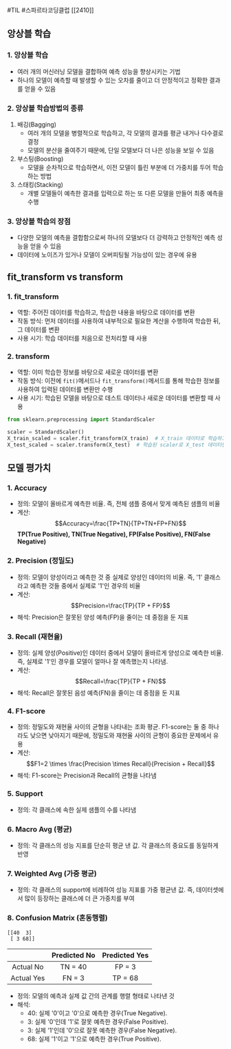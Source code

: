#TIL #스파르타코딩클럽 [[2410]]

## 앙상블 학습
### 1. 앙상블 학습
- 여러 개의 머신러닝 모델을 결합하여 예측 성능을 향상시키는 기법
- 하나의 모델이 예측할 때 발생할 수 있는 오차를 줄이고 더 안정적이고 정확한 결과를 얻을 수 있음


### 2. 앙상블 학습방법의 종류
1) 배깅(Bagging)
	- 여러 개의 모델을 병렬적으로 학습하고, 각 모델의 결과를 평균 내거나 다수결로 결정
	- 모델의 분산을 줄여주기 때문에, 단일 모델보다 더 나은 성능을 보일 수 있음
2) 부스팅(Boosting)
	- 모델을 순차적으로 학습하면서, 이전 모델이 틀린 부분에 더 가중치를 두어 학습하는 방법
3) 스태킹(Stacking)
	- 개별 모델들이 예측한 결과를 입력으로 하는 또 다른 모델을 만들어 최종 예측을 수행


### 3. 앙상블 학습의 장점
- 다양한 모델의 예측을 결합함으로써 하나의 모델보다 더 강력하고 안정적인 예측 성능을 얻을 수 있음
- 데이터에 노이즈가 있거나 모델이 오버피팅될 가능성이 있는 경우에 유용



## fit_transform vs transform
### 1. fit_transform
- 역할: 주어진 데이터를 학습하고, 학습한 내용을 바탕으로 데이터를 변환
- 작동 방식: 먼저 데이터를 사용하여 내부적으로 필요한 계산을 수행하여 학습한 뒤, 그 데이터를 변환
- 사용 시기: 학습 데이터를 처음으로 전처리할 때 사용


### 2. transform
- 역할: 이미 학습한 정보를 바탕으로 새로운 데이터를 변환
- 작동 방식: 이전에 `fit()`메서드나 `fit_transform()`메서드를 통해 학습한 정보를 사용하여 입력된 데이터를 변환만 수행
- 사용 시기: 학습된 모델을 바탕으로 데스트 데이터나 새로운 데이터를 변환할 때 사용

```python
from sklearn.preprocessing import StandardScaler

scaler = StandardScaler()
X_train_scaled = scaler.fit_transform(X_train)  # X_train 데이터로 학습하고 변환
X_test_scaled = scaler.transform(X_test)  # 학습된 scaler로 X_test 데이터만 변환
```



## 모델 평가치
### 1. Accuracy

- 정의: 모델이 올바르게 예측한 비율. 즉, 전체 샘플 중에서 맞게 예측된 샘플의 비율
- 계산: $$Accuracy=\frac{TP+TN}{TP+TN+FP+FN}$$ **TP(True Positive), TN(True Negative), FP(False Positive), FN(False Negative)**

### 2. Precision (정밀도)
- 정의: 모델이 양성이라고 예측한 것 중 실제로 양성인 데이터의 비율. 즉, '1' 클래스라고 예측한 것들 중에서 실제로 '1'인 경우의 비율
- 계산: $$Precision=\frac{TP}{TP + FP}​$$
- 해석: Precision은 잘못된 양성 예측(FP)을 줄이는 데 중점을 둔 지표

### 3. Recall (재현율)
- 정의: 실제 양성(Positive)인 데이터 중에서 모델이 올바르게 양성으로 예측한 비율. 즉, 실제로 '1'인 경우를 모델이 얼마나 잘 예측했는지 나타냄.
- 계산: $$Recall=\frac{TP}{TP + FN}$$
- 해석: Recall은 잘못된 음성 예측(FN)을 줄이는 데 중점을 둔 지표

### 4. F1-score
- 정의: 정밀도와 재현율 사이의 균형을 나타내는 조화 평균. F1-score는 둘 중 하나라도 낮으면 낮아지기 때문에, 정밀도와 재현율 사이의 균형이 중요한 문제에서 유용
- 계산: $$F1=2 \times \frac{Precision \times Recall}{Precision + Recall}$$
- 해석: F1-score는 Precision과 Recall의 균형을 나타냄

### 5. Support
- 정의: 각 클래스에 속한 실제 샘플의 수를 나타냄

### 6. Macro Avg (평균)

- 정의: 각 클래스의 성능 지표를 단순히 평균 낸 값. 각 클래스의 중요도를 동일하게 반영

### 7. Weighted Avg (가중 평균)
- 정의: 각 클래스의 support에 비례하여 성능 지표를 가중 평균낸 값. 즉, 데이터셋에서 많이 등장하는 클래스에 더 큰 가중치를 부여

### 8. Confusion Matrix (혼동행렬)
```
[[40  3]
 [ 3 68]]
```

|            | Predicted No | Predicted Yes |
| :--------: | :----------: | :-----------: |
| Actual No  |   TN = 40    |    FP = 3     |
| Actual Yes |    FN = 3    |    TP = 68    |

- 정의: 모델의 예측과 실제 값 간의 관계를 행렬 형태로 나타낸 것
- 해석:
    - 40: 실제 '0'이고 '0'으로 예측한 경우(True Negative).
    - 3: 실제 '0'인데 '1'로 잘못 예측한 경우(False Positive).
    - 3: 실제 '1'인데 '0'으로 잘못 예측한 경우(False Negative).
    - 68: 실제 '1'이고 '1'으로 예측한 경우(True Positive).

